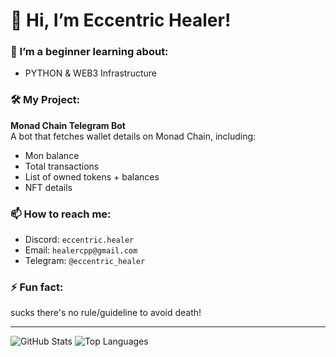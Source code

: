 # 👋 Hi, I’m Eccentric Healer!  

### 🌱 I’m a beginner learning about:  
- PYTHON & WEB3 Infrastructure 

### 🛠️ My Project:  
**Monad Chain Telegram Bot**  
A bot that fetches wallet details on Monad Chain, including:  
- Mon balance  
- Total transactions  
- List of owned tokens + balances  
- NFT details  

### 📫 How to reach me:  
- Discord: `eccentric.healer`  
- Email: `healercpp@gmail.com`
- Telegram: `@eccentric_healer`

### ⚡ Fun fact:  
sucks there's no rule/guideline to avoid death!  

---

![GitHub Stats](https://github-readme-stats.vercel.app/api?username=Eccentrichealerbuilds&show_icons=true&theme=radical&count_private=true&token=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)
![Top Languages](https://github-readme-stats.vercel.app/api/top-langs/?username=Eccentrichealerbuilds&layout=compact&theme=radical&count_private=true&token=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)
